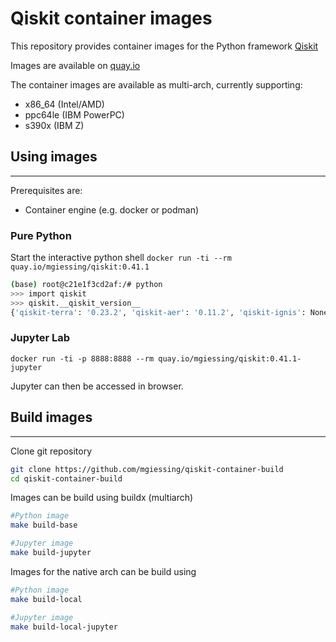 # Qiskit container images

This repository provides container images for the Python framework [Qiskit](https://qiskit.org/)

Images are available on [quay.io](https://quay.io/mgiessing/qiskit)


The container images are available as multi-arch, currently supporting:
- x86_64 (Intel/AMD)
- ppc64le (IBM PowerPC)
- s390x (IBM Z)

## Using images
---
Prerequisites are:
- Container engine (e.g. docker or podman)

### Pure Python

Start the interactive python shell
`docker run -ti --rm quay.io/mgiessing/qiskit:0.41.1`

```bash
(base) root@c21e1f3cd2af:/# python
>>> import qiskit
>>> qiskit.__qiskit_version__
{'qiskit-terra': '0.23.2', 'qiskit-aer': '0.11.2', 'qiskit-ignis': None, 'qiskit-ibmq-provider': '0.20.1', 'qiskit': '0.41.1', 'qiskit-nature': '0.5.2', 'qiskit-finance': '0.3.4', 'qiskit-optimization': '0.5.0', 'qiskit-machine-learning': '0.5.0'}
```

### Jupyter Lab

`docker run -ti -p 8888:8888 --rm quay.io/mgiessing/qiskit:0.41.1-jupyter`

Jupyter can then be accessed in browser.

## Build images
---

Clone git repository

```bash
git clone https://github.com/mgiessing/qiskit-container-build
cd qiskit-container-build
```

Images can be build using buildx (multiarch)

```bash
#Python image
make build-base

#Jupyter image
make build-jupyter
```

Images for the native arch can be build using 

```bash
#Python image
make build-local

#Jupyter image
make build-local-jupyter
```